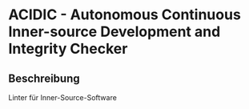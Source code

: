 # ACIDIC - Autonomous Continuous Inner-source Development and Integrity Checker

## Beschreibung
Linter für Inner-Source-Software
